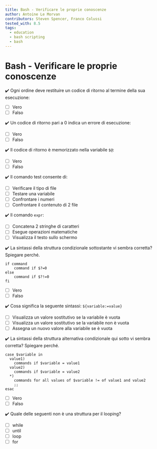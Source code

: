 ```yaml
---
title: Bash - Verificare le proprie conoscenze
author: Antoine Le Morvan
contributors: Steven Spencer, Franco Colussi
tested_with: 8.5
tags:
  - education
  - bash scripting
  - bash
---
```


# Bash - Verificare le proprie conoscenze

:heavy_check_mark: Ogni ordine deve restituire un codice di ritorno al termine della sua esecuzione:

- [ ] Vero
- [ ] Falso

:heavy_check_mark: Un codice di ritorno pari a 0 indica un errore di esecuzione:

- [ ] Vero
- [ ] Falso

:heavy_check_mark: Il codice di ritorno è memorizzato nella variabile `$@`:

- [ ] Vero
- [ ] Falso

:heavy_check_mark: Il comando test consente di:

- [ ] Verificare il tipo di file
- [ ] Testare una variabile
- [ ] Confrontare i numeri
- [ ] Confrontare il contenuto di 2 file

:heavy_check_mark: Il comando `expr`:

- [ ] Concatena 2 stringhe di caratteri
- [ ] Esegue operazioni matematiche
- [ ] Visualizza il testo sullo schermo

:heavy_check_mark: La sintassi della struttura condizionale sottostante vi sembra corretta? Spiegare perché.

```
if command
    command if $?=0
else
    command if $?!=0
fi
```

- [ ] Vero
- [ ] Falso

:heavy_check_mark: Cosa significa la seguente sintassi: `${variable:=value}`

- [ ] Visualizza un valore sostitutivo se la variabile è vuota
- [ ] Visualizza un valore sostitutivo se la variabile non è vuota
- [ ] Assegna un nuovo valore alla variabile se è vuota

:heavy_check_mark: La sintassi della struttura alternativa condizionale qui sotto vi sembra corretta? Spiegare perché.

```
case $variable in
  value1)
    commands if $variable = value1
  value2)
    commands if $variable = value2
  *)
    commands for all values of $variable != of value1 and value2
    ;;
esac
```

- [ ] Vero
- [ ] Falso

:heavy_check_mark: Quale delle seguenti non è una struttura per il looping?

- [ ] while
- [ ] until
- [ ] loop
- [ ] for
